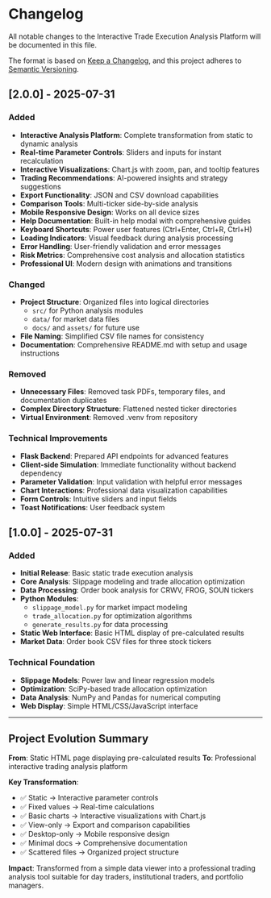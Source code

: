 # Changelog

All notable changes to the Interactive Trade Execution Analysis Platform will be documented in this file.

The format is based on [Keep a Changelog](https://keepachangelog.com/en/1.0.0/),
and this project adheres to [Semantic Versioning](https://semver.org/spec/v2.0.0.html).

## [2.0.0] - 2025-07-31

### Added
- **Interactive Analysis Platform**: Complete transformation from static to dynamic analysis
- **Real-time Parameter Controls**: Sliders and inputs for instant recalculation
- **Interactive Visualizations**: Chart.js with zoom, pan, and tooltip features
- **Trading Recommendations**: AI-powered insights and strategy suggestions
- **Export Functionality**: JSON and CSV download capabilities
- **Comparison Tools**: Multi-ticker side-by-side analysis
- **Mobile Responsive Design**: Works on all device sizes
- **Help Documentation**: Built-in help modal with comprehensive guides
- **Keyboard Shortcuts**: Power user features (Ctrl+Enter, Ctrl+R, Ctrl+H)
- **Loading Indicators**: Visual feedback during analysis processing
- **Error Handling**: User-friendly validation and error messages
- **Risk Metrics**: Comprehensive cost analysis and allocation statistics
- **Professional UI**: Modern design with animations and transitions

### Changed
- **Project Structure**: Organized files into logical directories
  - `src/` for Python analysis modules
  - `data/` for market data files
  - `docs/` and `assets/` for future use
- **File Naming**: Simplified CSV file names for consistency
- **Documentation**: Comprehensive README.md with setup and usage instructions

### Removed
- **Unnecessary Files**: Removed task PDFs, temporary files, and documentation duplicates
- **Complex Directory Structure**: Flattened nested ticker directories
- **Virtual Environment**: Removed .venv from repository

### Technical Improvements
- **Flask Backend**: Prepared API endpoints for advanced features
- **Client-side Simulation**: Immediate functionality without backend dependency
- **Parameter Validation**: Input validation with helpful error messages
- **Chart Interactions**: Professional data visualization capabilities
- **Form Controls**: Intuitive sliders and input fields
- **Toast Notifications**: User feedback system

## [1.0.0] - 2025-07-31

### Added
- **Initial Release**: Basic static trade execution analysis
- **Core Analysis**: Slippage modeling and trade allocation optimization
- **Data Processing**: Order book analysis for CRWV, FROG, SOUN tickers
- **Python Modules**: 
  - `slippage_model.py` for market impact modeling
  - `trade_allocation.py` for optimization algorithms
  - `generate_results.py` for data processing
- **Static Web Interface**: Basic HTML display of pre-calculated results
- **Market Data**: Order book CSV files for three stock tickers

### Technical Foundation
- **Slippage Models**: Power law and linear regression models
- **Optimization**: SciPy-based trade allocation optimization
- **Data Analysis**: NumPy and Pandas for numerical computing
- **Web Display**: Simple HTML/CSS/JavaScript interface

---

## Project Evolution Summary

**From**: Static HTML page displaying pre-calculated results
**To**: Professional interactive trading analysis platform

**Key Transformation**:
- ✅ Static → Interactive parameter controls
- ✅ Fixed values → Real-time calculations
- ✅ Basic charts → Interactive visualizations with Chart.js
- ✅ View-only → Export and comparison capabilities
- ✅ Desktop-only → Mobile responsive design
- ✅ Minimal docs → Comprehensive documentation
- ✅ Scattered files → Organized project structure

**Impact**: Transformed from a simple data viewer into a professional trading analysis tool suitable for day traders, institutional traders, and portfolio managers.

